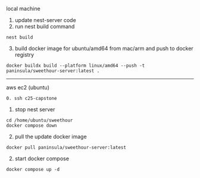 local machine
1. update nest-server code
2. run nest build command
```
nest build
```
3. build docker image for ubuntu/amd64 from mac/arm and push to docker registry
```
docker buildx build --platform linux/amd64 --push -t paninsula/sweethour-server:latest .
```
---
aws ec2 (ubuntu)
```
0. ssh c25-capstone
```
1. stop nest server
```
cd /home/ubuntu/sweethour
docker compose down
```
2. pull the update docker image
```
docker pull paninsula/sweethour-server:latest
```
2. start docker compose
```
docker compose up -d
```